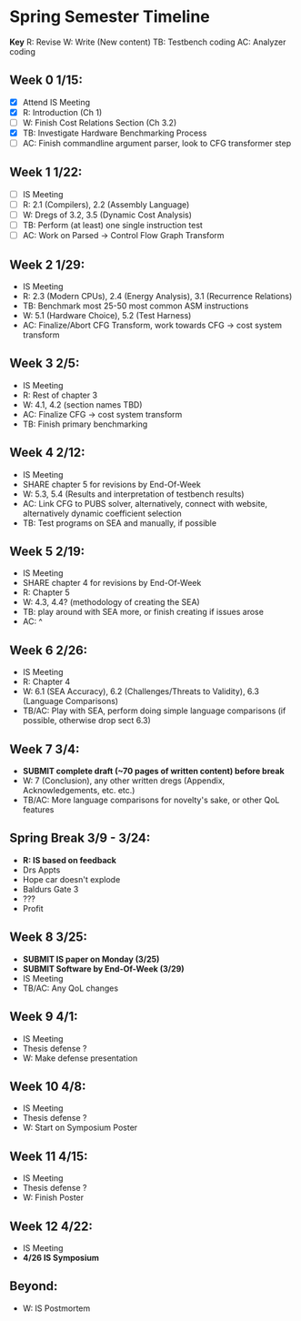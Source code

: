 # Spring Semester Timeline

**Key**
R: Revise
W: Write (New content)
TB: Testbench coding
AC: Analyzer coding

## Week 0 1/15:

- [x] Attend IS Meeting
- [x] R: Introduction (Ch 1)
- [ ] W: Finish Cost Relations Section (Ch 3.2)
- [x] TB: Investigate Hardware Benchmarking Process
- [ ] AC: Finish commandline argument parser, look to CFG transformer step

## Week 1 1/22:

- [ ] IS Meeting 
- [ ] R: 2.1 (Compilers), 2.2 (Assembly Language)
- [ ] W: Dregs of 3.2, 3.5 (Dynamic Cost Analysis)
- [ ] TB: Perform (at least) one single instruction test
- [ ] AC: Work on Parsed -> Control Flow Graph Transform

## Week 2 1/29:

- IS Meeting 
- R: 2.3 (Modern CPUs), 2.4 (Energy Analysis), 3.1 (Recurrence Relations)
- TB: Benchmark most 25-50 most common ASM instructions
- W: 5.1 (Hardware Choice), 5.2 (Test Harness)
- AC: Finalize/Abort CFG Transform, work towards CFG -> cost system transform

## Week 3 2/5:

- IS Meeting 
- R: Rest of chapter 3
- W: 4.1, 4.2 (section names TBD)
- AC: Finalize CFG -> cost system transform
- TB: Finish primary benchmarking 

## Week 4 2/12:

- IS Meeting 
- SHARE chapter 5 for revisions by End-Of-Week
- W: 5.3, 5.4 (Results and interpretation of testbench results)
- AC: Link CFG to PUBS solver, alternatively, connect with website, alternatively dynamic coefficient selection
- TB: Test programs on SEA and manually, if possible

## Week 5 2/19:

- IS Meeting 
- SHARE chapter 4 for revisions by End-Of-Week
- R: Chapter 5
- W: 4.3, 4.4? (methodology of creating the SEA)
- TB: play around with SEA more, or finish creating if issues arose
- AC: ^

## Week 6 2/26:

- IS Meeting 
- R: Chapter 4 
- W: 6.1 (SEA Accuracy), 6.2 (Challenges/Threats to Validity), 6.3 (Language Comparisons)
- TB/AC: Play with SEA, perform doing simple language comparisons (if possible, otherwise drop sect 6.3)

## Week 7 3/4:

- **SUBMIT complete draft (~70 pages of written content) before break**
- W: 7 (Conclusion), any other written dregs (Appendix, Acknowledgements, etc. etc.)
- TB/AC: More language comparisons for novelty's sake, or other QoL features

## Spring Break 3/9 - 3/24:

- **R: IS based on feedback**
- Drs Appts
- Hope car doesn't explode
- Baldurs Gate 3 
- ??? 
- Profit

## Week 8 3/25:

- **SUBMIT IS paper on Monday (3/25)**
- **SUBMIT Software by End-Of-Week (3/29)**
- IS Meeting
- TB/AC: Any QoL changes

## Week 9 4/1:

- IS Meeting
- Thesis defense ?
- W: Make defense presentation

## Week 10 4/8:

- IS Meeting
- Thesis defense ?
- W: Start on Symposium Poster

## Week 11 4/15:

- IS Meeting
- Thesis defense ?
- W: Finish Poster

## Week 12 4/22:

- IS Meeting
- **4/26 IS Symposium**

## Beyond:

- W: IS Postmortem


